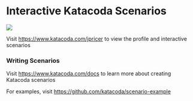 # Interactive Katacoda Scenarios

[![](http://shields.katacoda.com/katacoda/jpricer/count.svg)](https://www.katacoda.com/jpricer "Get your profile on Katacoda.com")

Visit https://www.katacoda.com/jpricer to view the profile and interactive scenarios

### Writing Scenarios
Visit https://www.katacoda.com/docs to learn more about creating Katacoda scenarios

For examples, visit https://github.com/katacoda/scenario-example
